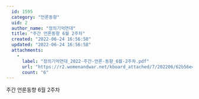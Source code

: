 ```yaml
---
  id: 1595
  category: "언론동향"
  uid: 2
  author_name: "정의기억연대"
  title: "주간 언론동향 6월 2주차"
  created: "2022-06-24 16:56:58"
  updated: "2022-06-24 16:56:58"
  attachments: 
    - 
      label: "정의기억연대_2022-주간-언론-동향_6월-2주차.pdf"
      url: "https://r2.womenandwar.net/kboard_attached/7/202206/62b56e4a9837e4578082.pdf"
      count: "6"
---
```

주간 언론동향 6월 2주차